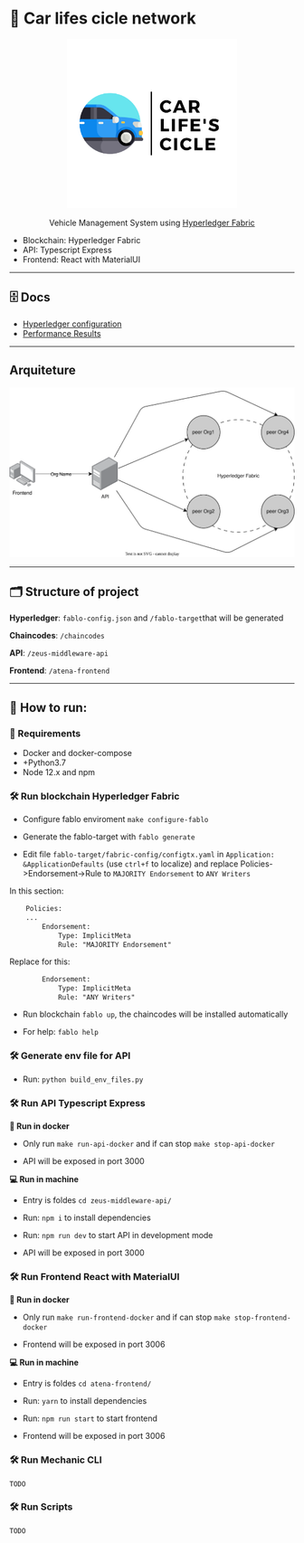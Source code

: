 
# 🚗 Car lifes cicle network
<p align="center">
<img src="docs/images/logos/car_logo_without_bg.png" height="300">
</p>

<p align="center">
Vehicle Management System using <a href="https://hyperledger-fabric.readthedocs.io/en/latest/">Hyperledger Fabric</a>
</p>

- Blockchain: Hyperledger Fabric
- API: Typescript Express
- Frontend: React with MaterialUI

<hr />

## 🗄️ Docs

- [Hyperledger configuration](/docs/HYPERLEDGER-CONFIG.md)
- [Performance Results](/docs/PERFORMANCE-RESULT.md)

<hr />

## Arquiteture

<img src="docs/diagrams/arquiteture/prototype_arquiteture.drawio.svg" height="300">

<hr />

## 🗂️ Structure of project

**Hyperledger**: `fablo-config.json` and `/fablo-target`that will be generated

**Chaincodes**: `/chaincodes`

**API**: `/zeus-middleware-api`

**Frontend**: `/atena-frontend`

<hr />

## 🥇 How to run:

### 🔖 Requirements

- Docker and docker-compose
- +Python3.7 
- Node 12.x and npm

### 🛠 Run blockchain Hyperledger Fabric

- Configure fablo enviroment `make configure-fablo`

- Generate the fablo-target with `fablo generate`

- Edit file `fablo-target/fabric-config/configtx.yaml` in `Application: &ApplicationDefaults` (use `ctrl+f` to localize) and replace Policies->Endorsement->Rule to `MAJORITY Endorsement` to `ANY Writers`

In this section:
```
    Policies:
    ...
        Endorsement:
            Type: ImplicitMeta
            Rule: "MAJORITY Endorsement"
```
Replace for this:
```
        Endorsement:
            Type: ImplicitMeta
            Rule: "ANY Writers"
```

- Run blockchain `fablo up`, the chaincodes will be installed automatically

- For help: `fablo help`

### 🛠 Generate env file for API

- Run: `python build_env_files.py`

### 🛠 Run API Typescript Express

**🐳 Run in docker**

- Only run `make run-api-docker` and if can stop `make stop-api-docker`

- API will be exposed in port 3000

**💻 Run in machine**

- Entry is foldes `cd zeus-middleware-api/`

- Run: `npm i` to install dependencies

- Run: `npm run dev` to start API in development mode

- API will be exposed in port 3000

### 🛠 Run Frontend React with MaterialUI

**🐳 Run in docker**

- Only run `make run-frontend-docker` and if can stop `make stop-frontend-docker`

- Frontend will be exposed in port 3006

**💻 Run in machine**

- Entry is foldes `cd atena-frontend/`

- Run: `yarn` to install dependencies

- Run: `npm run start` to start frontend

- Frontend will be exposed in port 3006

### 🛠 Run Mechanic CLI

`TODO`

### 🛠 Run Scripts

`TODO`